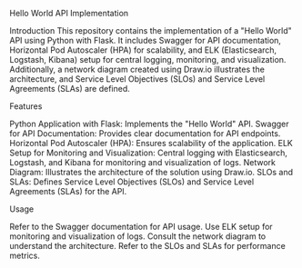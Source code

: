 Hello World API Implementation


Introduction
This repository contains the implementation of a "Hello World" API using Python with Flask. It includes Swagger for API documentation, Horizontal Pod Autoscaler (HPA) for scalability, and ELK (Elasticsearch, Logstash, Kibana) setup for central logging, monitoring, and visualization. Additionally, a network diagram created using Draw.io illustrates the architecture, and Service Level Objectives (SLOs) and Service Level Agreements (SLAs) are defined.


Features

Python Application with Flask: Implements the "Hello World" API.
Swagger for API Documentation: Provides clear documentation for API endpoints.
Horizontal Pod Autoscaler (HPA): Ensures scalability of the application.
ELK Setup for Monitoring and Visualization: Central logging with Elasticsearch, Logstash, and Kibana for monitoring and visualization of logs.
Network Diagram: Illustrates the architecture of the solution using Draw.io.
SLOs and SLAs: Defines Service Level Objectives (SLOs) and Service Level Agreements (SLAs) for the API.


Usage

Refer to the Swagger documentation for API usage.
Use ELK setup for monitoring and visualization of logs.
Consult the network diagram to understand the architecture.
Refer to the SLOs and SLAs for performance metrics.
